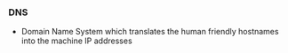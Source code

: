 ### DNS
+ Domain Name System which translates the human friendly hostnames 
into the machine IP addresses